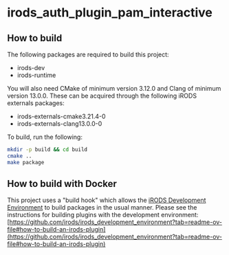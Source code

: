 # irods_auth_plugin_pam_interactive

## How to build

The following packages are required to build this project:
 - irods-dev
 - irods-runtime

You will also need CMake of minimum version 3.12.0 and Clang of minimum version 13.0.0. These can be acquired through the following iRODS externals packages:
 - irods-externals-cmake3.21.4-0
 - irods-externals-clang13.0.0-0

To build, run the following:
```bash
mkdir -p build && cd build
cmake ..
make package
```

## How to build with Docker

This project uses a "build hook" which allows the [iRODS Development Environment](https://github.com/irods/irods_development_environment) to build packages in the usual manner. Please see the instructions for building plugins with the development environment: [https://github.com/irods/irods_development_environment?tab=readme-ov-file#how-to-build-an-irods-plugin](https://github.com/irods/irods_development_environment?tab=readme-ov-file#how-to-build-an-irods-plugin)
